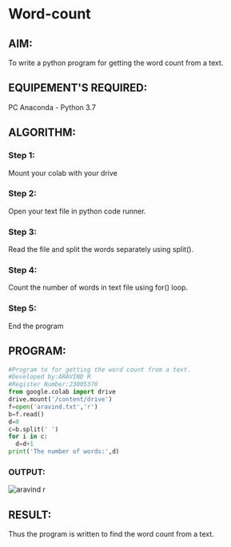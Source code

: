 # Word-count
## AIM:
To write a python program for getting the word count from a text.
## EQUIPEMENT'S REQUIRED: 
PC
Anaconda - Python 3.7
## ALGORITHM: 
### Step 1:
Mount your colab with your drive
### Step 2: 
 Open your text file in python code runner.
### Step 3: 
Read the file and split the words separately using split().
### Step 4:  
Count the number of words in text file using for() loop.
### Step 5: 
End the program
## PROGRAM:
```python
#Program to for getting the word count from a text.
#Developed by:ARAVIND R
#Register Number:23005370
from google.colab import drive
drive.mount('/content/drive')
f=open('aravind.txt','r')
b=f.read()
d=0
c=b.split(' ')
for i in c:
  d=d+1
print('The number of words:',d)
```
### OUTPUT:
![aravind r](https://github.com/ARAVIND23005370/Word-count/assets/148514836/2c77470c-3868-4100-81a9-f7900b4bc33a)

## RESULT:
Thus the program is written to find the word count from a text.
